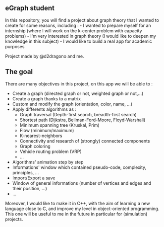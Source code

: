 ## eGraph student

In this repository, you will find a project about graph theory that I wanted to create for some reasons, including :
    - I wanted to prepare myself for an internship (where I will work on the k-center problem with capacity problems)
    - I'm very interested in graph theory (I would like to deepen my knowledge in this subject)
    - I would like to build a real app for academic purposes

Project made by @d2dragono and me.


## The goal

There are many objectives in this project, on this app we will be able to :
- Create a graph (directed graph or not, weighted graph or not,...)
- Create a graph thanks to a matrix
- Custom and modify the graph (orientation, color, name, ...)
- Apply differents algorithms as :
    - Graph traversal (Depth-first search, breadth-first search)
    - Shortest path (Dijkstra, Bellman-Ford-Moore, Floyd-Warshall)
    - Minimum spanning tree (Kruskal, Prim)
    - Flow (minimum/maximum)
    - K-nearest-neighbors
    - Connectivity and research of (strongly) connected components
    - Graph coloring
    - Vehicle routing problem (VRP)
    - ...
- Algorithms' animation step by step
- Informations' window which contained pseudo-code, complexity, principles, ...
- Import/Export a save
- Window of general informations (number of vertices and edges and their position, ...)
- ...

Moreover, I would like to make it in C++, with the aim of learning a new language close to C, and improve my level in object-oriented programming. This one will be useful to me in the future in particular for (simulation) projects.
